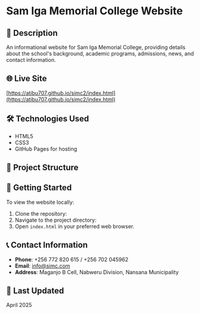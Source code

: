 # Sam Iga Memorial College Website

## 📄 Description
An informational website for Sam Iga Memorial College, providing details about the school's background, academic programs, admissions, news, and contact information.

## 🌐 Live Site
[https://atibu707.github.io/simc2/index.html](https://atibu707.github.io/simc2/index.html)

## 🛠️ Technologies Used
- HTML5
- CSS3
- GitHub Pages for hosting

## 📁 Project Structure

## 🚀 Getting Started
To view the website locally:
1. Clone the repository:
2. Navigate to the project directory:
3. Open `index.html` in your preferred web browser.

## 📞 Contact Information
- **Phone**: +256 772 820 615 / +256 702 045962
- **Email**: info@simc.com
- **Address**: Maganjo B Cell, Nabweru Division, Nansana Municipality

## 📅 Last Updated
April 2025

